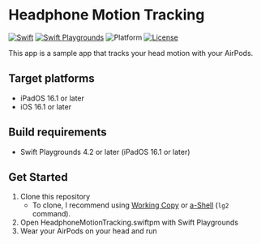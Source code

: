 # Headphone Motion Tracking

[![Swift](https://img.shields.io/badge/Swift-5.7-orange.svg)](https://www.swift.org)
[![Swift Playgrounds](https://img.shields.io/badge/Swift%20Playgrounds-4.2-orange.svg)](https://itunes.apple.com/jp/app/swift-playgrounds/id908519492)
![Platform](https://img.shields.io/badge/platform-ipados%20%7C%20ios-lightgrey.svg)
[![License](https://img.shields.io/github/license/kkk669/HeadphoneMotionTracking.swiftpm.svg)](LICENSE.txt)

This app is a sample app that tracks your head motion with your AirPods.

## Target platforms

- iPadOS 16.1 or later
- iOS 16.1 or later
  
## Build requirements

- Swift Playgrounds 4.2 or later (iPadOS 16.1 or later)

## Get Started

1. Clone this repository
    - To clone, I recommend using [Working Copy](https://workingcopyapp.com) or [a-Shell](https://holzschu.github.io/a-Shell_iOS/) (`lg2` command).
1. Open HeadphoneMotionTracking.swiftpm with Swift Playgrounds
1. Wear your AirPods on your head and run
